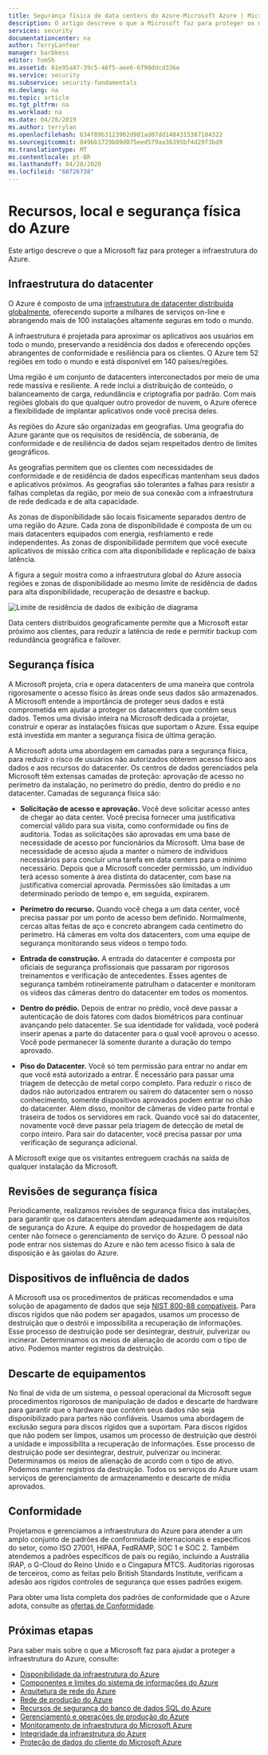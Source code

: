 ```yaml
---
title: Segurança física de data centers do Azure-Microsoft Azure | Microsoft Docs
description: O artigo descreve o que a Microsoft faz para proteger os data centers do Azure, incluindo ofertas de infraestrutura física, segurança e conformidade.
services: security
documentationcenter: na
author: TerryLanfear
manager: barbkess
editor: TomSh
ms.assetid: 61e95a87-39c5-48f5-aee6-6f90ddcd336e
ms.service: security
ms.subservice: security-fundamentals
ms.devlang: na
ms.topic: article
ms.tgt_pltfrm: na
ms.workload: na
ms.date: 04/28/2019
ms.author: terrylan
ms.openlocfilehash: 634f89b3123902d981ad07dd1404315387104322
ms.sourcegitcommit: 849bb1729b89d075eed579aa36395bf4d29f3bd9
ms.translationtype: MT
ms.contentlocale: pt-BR
ms.lasthandoff: 04/28/2020
ms.locfileid: "68726738"
---
```

# <a name="azure-facilities-premises-and-physical-security"></a>Recursos, local e segurança física do Azure
Este artigo descreve o que a Microsoft faz para proteger a infraestrutura do Azure.

## <a name="datacenter-infrastructure"></a>Infraestrutura do datacenter
O Azure é composto de uma [infraestrutura de datacenter distribuída globalmente](https://azure.microsoft.com/global-infrastructure/), oferecendo suporte a milhares de serviços on-line e abrangendo mais de 100 instalações altamente seguras em todo o mundo.

A infraestrutura é projetada para aproximar os aplicativos aos usuários em todo o mundo, preservando a residência dos dados e oferecendo opções abrangentes de conformidade e resiliência para os clientes. O Azure tem 52 regiões em todo o mundo e está disponível em 140 países/regiões.

Uma região é um conjunto de datacenters interconectados por meio de uma rede massiva e resiliente. A rede inclui a distribuição de conteúdo, o balanceamento de carga, redundância e criptografia por padrão. Com mais regiões globais do que qualquer outro provedor de nuvem, o Azure oferece a flexibilidade de implantar aplicativos onde você precisa deles.

As regiões do Azure são organizadas em geografias. Uma geografia do Azure garante que os requisitos de residência, de soberania, de conformidade e de resiliência de dados sejam respeitados dentro de limites geográficos.

As geografias permitem que os clientes com necessidades de conformidade e de residência de dados específicas mantenham seus dados e aplicativos próximos. As geografias são tolerantes a falhas para resistir a falhas completas da região, por meio de sua conexão com a infraestrutura de rede dedicada e de alta capacidade.

As zonas de disponibilidade são locais fisicamente separados dentro de uma região do Azure. Cada zona de disponibilidade é composta de um ou mais datacenters equipados com energia, resfriamento e rede independentes. As zonas de disponibilidade permitem que você execute aplicativos de missão crítica com alta disponibilidade e replicação de baixa latência.

A figura a seguir mostra como a infraestrutura global do Azure associa regiões e zonas de disponibilidade ao mesmo limite de residência de dados para alta disponibilidade, recuperação de desastre e backup.

![Limite de residência de dados de exibição de diagrama](./media/physical-security/data-residency-boundary.png)

Data centers distribuídos geograficamente permite que a Microsoft estar próximo aos clientes, para reduzir a latência de rede e permitir backup com redundância geográfica e failover.

## <a name="physical-security"></a>Segurança física
A Microsoft projeta, cria e opera datacenters de uma maneira que controla rigorosamente o acesso físico às áreas onde seus dados são armazenados. A Microsoft entende a importância de proteger seus dados e está comprometida em ajudar a proteger os datacenters que contêm seus dados. Temos uma divisão inteira na Microsoft dedicada a projetar, construir e operar as instalações físicas que suportam o Azure. Essa equipe está investida em manter a segurança física de última geração.

A Microsoft adota uma abordagem em camadas para a segurança física, para reduzir o risco de usuários não autorizados obterem acesso físico aos dados e aos recursos do datacenter. Os centros de dados gerenciados pela Microsoft têm extensas camadas de proteção: aprovação de acesso no perímetro da instalação, no perímetro do prédio, dentro do prédio e no datacenter. Camadas de segurança física são:

- **Solicitação de acesso e aprovação.** Você deve solicitar acesso antes de chegar ao data center. Você precisa fornecer uma justificativa comercial válido para sua visita, como conformidade ou fins de auditoria. Todas as solicitações são aprovadas em uma base de necessidade de acesso por funcionários da Microsoft. Uma base de necessidade de acesso ajuda a manter o número de indivíduos necessários para concluir uma tarefa em data centers para o mínimo necessário. Depois que a Microsoft conceder permissão, um indivíduo terá acesso somente à área distinta do datacenter, com base na justificativa comercial aprovada. Permissões são limitadas a um determinado período de tempo e, em seguida, expirarem.

- **Perímetro do recurso.** Quando você chega a um data center, você precisa passar por um ponto de acesso bem definido. Normalmente, cercas altas feitas de aço e concreto abrangem cada centímetro do perímetro. Há câmeras em volta dos datacenters, com uma equipe de segurança monitorando seus vídeos o tempo todo.

- **Entrada de construção.** A entrada do datacenter é composta por oficiais de segurança profissionais que passaram por rigorosos treinamentos e verificação de antecedentes. Esses agentes de segurança também rotineiramente patrulham o datacenter e monitoram os vídeos das câmeras dentro do datacenter em todos os momentos.

- **Dentro do prédio.** Depois de entrar no prédio, você deve passar a autenticação de dois fatores com dados biométricos para continuar avançando pelo datacenter. Se sua identidade for validada, você poderá inserir apenas a parte do datacenter para o qual você aprovou o acesso. Você pode permanecer lá somente durante a duração do tempo aprovado.

- **Piso do Datacenter.** Você só tem permissão para entrar no andar em que você está autorizado a entrar. É necessário para passar uma triagem de detecção de metal corpo completo. Para reduzir o risco de dados não autorizados entrarem ou saírem do datacenter sem o nosso conhecimento, somente dispositivos aprovados podem entrar no chão do datacenter. Além disso, monitor de câmeras de vídeo parte frontal e traseira de todos os servidores em rack. Quando você sai do datacenter, novamente você deve passar pela triagem de detecção de metal de corpo inteiro. Para sair do datacenter, você precisa passar por uma verificação de segurança adicional.

A Microsoft exige que os visitantes entreguem crachás na saída de qualquer instalação da Microsoft.

## <a name="physical-security-reviews"></a>Revisões de segurança física
Periodicamente, realizamos revisões de segurança física das instalações, para garantir que os datacenters atendam adequadamente aos requisitos de segurança do Azure. A equipe do provedor de hospedagem de data center não fornece o gerenciamento de serviço do Azure. O pessoal não pode entrar nos sistemas do Azure e não tem acesso físico à sala de disposição e às gaiolas do Azure.

## <a name="data-bearing-devices"></a>Dispositivos de influência de dados
A Microsoft usa os procedimentos de práticas recomendados e uma solução de apagamento de dados que seja [NIST 800-88 compatíveis](https://csrc.nist.gov/publications/detail/sp/800-88/archive/2006-09-01). Para discos rígidos que não podem ser apagados, usamos um processo de destruição que o destrói e impossibilita a recuperação de informações. Esse processo de destruição pode ser desintegrar, destruir, pulverizar ou incinerar. Determinamos os meios de alienação de acordo com o tipo de ativo. Podemos manter registros da destruição.  

## <a name="equipment-disposal"></a>Descarte de equipamentos
No final de vida de um sistema, o pessoal operacional da Microsoft segue procedimentos rigorosos de manipulação de dados e descarte de hardware para garantir que o hardware que contém seus dados não seja disponibilizado para partes não confiáveis. Usamos uma abordagem de exclusão segura para discos rígidos que a suportam. Para discos rígidos que não podem ser limpos, usamos um processo de destruição que destrói a unidade e impossibilita a recuperação de informações. Esse processo de destruição pode ser desintegrar, destruir, pulverizar ou incinerar. Determinamos os meios de alienação de acordo com o tipo de ativo. Podemos manter registros da destruição. Todos os serviços do Azure usam serviços de gerenciamento de armazenamento e descarte de mídia aprovados.

## <a name="compliance"></a>Conformidade
Projetamos e gerenciamos a infraestrutura do Azure para atender a um amplo conjunto de padrões de conformidade internacionais e específicos do setor, como ISO 27001, HIPAA, FedRAMP, SOC 1 e SOC 2. Também atendemos a padrões específicos de país ou região, incluindo a Austrália IRAP, o G-Cloud do Reino Unido e o Cingapura MTCS. Auditorias rigorosas de terceiros, como as feitas pelo British Standards Institute, verificam a adesão aos rígidos controles de segurança que esses padrões exigem.

Para obter uma lista completa dos padrões de conformidade que o Azure adota, consulte as [ofertas de Conformidade](https://www.microsoft.com/trustcenter/compliance/complianceofferings).

## <a name="next-steps"></a>Próximas etapas
Para saber mais sobre o que a Microsoft faz para ajudar a proteger a infraestrutura do Azure, consulte:

- [Disponibilidade da infraestrutura do Azure](infrastructure-availability.md)
- [Componentes e limites do sistema de informações do Azure](infrastructure-components.md)
- [Arquitetura de rede do Azure](infrastructure-network.md)
- [Rede de produção do Azure](production-network.md)
- [Recursos de segurança do banco de dados SQL do Azure](infrastructure-sql.md)
- [Gerenciamento e operações de produção do Azure](infrastructure-operations.md)
- [Monitoramento de infraestrutura do Microsoft Azure](infrastructure-monitoring.md)
- [Integridade da infraestrutura do Azure](infrastructure-integrity.md)
- [Proteção de dados do cliente do Microsoft Azure](protection-customer-data.md)


